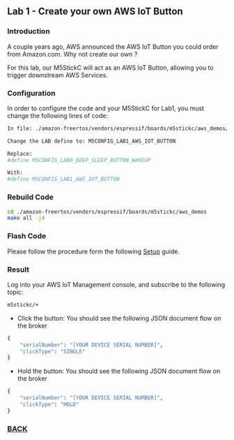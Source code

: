 ## Lab 1 - Create your own AWS IoT Button

### Introduction
A couple years ago, AWS announced the AWS IoT Button you could order from Amazon.com. Why not create our own ?

For this lab, our M5StickC will act as an AWS IoT Button, allowing you to trigger downstream AWS Services.

### Configuration
In order to configure the code and your M5StickC for Lab1, you must change the following lines of code:

```bash
In file: ./amazon-freertos/vendors/espressif/boards/m5stickc/aws_demos/application_code/m5stickc_lab_config.h

Change the LAB define to: M5CONFIG_LAB1_AWS_IOT_BUTTON

Replace:
#define M5CONFIG_LAB0_DEEP_SLEEP_BUTTON_WAKEUP

With:
#define M5CONFIG_LAB1_AWS_IOT_BUTTON
```

### Rebuild Code
```bash
cd ./amazon-freertos/vendors/espressif/boards/m5stickc/aws_demos
make all -j4
```

### Flash Code
Please follow the procedure form the following [Setup](./docs/flashing.md) guide.

### Result
Log into your AWS IoT Management console, and subscribe to the following topic:

```bash
m5stickc/+
```

* Click the button: You should see the following JSON document flow on the broker

```bash
{
	"serialNumber": "[YOUR DEVICE SERIAL NUMBER]",
	"clickType": "SINGLE"
}
```

* Hold the button: You should see the following JSON document flow on the broker

```bash
{
	"serialNumber": "[YOUR DEVICE SERIAL NUMBER]",
	"clickType": "HOLD"
}
```

### [BACK](./../README.md)